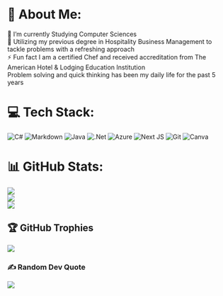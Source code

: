 # 💫 About Me:
🔭 I’m currently Studying Computer Sciences<br>🌱 Utilizing my previous degree in Hospitality Business Management to tackle problems with a refreshing approach<br>⚡ Fun fact I am a certified Chef and received accreditation from The American Hotel & Lodging Education Institution<br>Problem solving and quick thinking has been my daily life for the past 5 years


# 💻 Tech Stack:
![C#](https://img.shields.io/badge/c%23-%23239120.svg?style=plastic&logo=csharp&logoColor=white) ![Markdown](https://img.shields.io/badge/markdown-%23000000.svg?style=plastic&logo=markdown&logoColor=white) ![Java](https://img.shields.io/badge/java-%23ED8B00.svg?style=plastic&logo=openjdk&logoColor=white) ![.Net](https://img.shields.io/badge/.NET-5C2D91?style=plastic&logo=.net&logoColor=white) ![Azure](https://img.shields.io/badge/azure-%230072C6.svg?style=plastic&logo=microsoftazure&logoColor=white) ![Next JS](https://img.shields.io/badge/Next-black?style=plastic&logo=next.js&logoColor=white) ![Git](https://img.shields.io/badge/git-%23F05033.svg?style=plastic&logo=git&logoColor=white) ![Canva](https://img.shields.io/badge/Canva-%2300C4CC.svg?style=plastic&logo=Canva&logoColor=white)
# 📊 GitHub Stats:
![](https://github-readme-stats.vercel.app/api?username=PieterHK-444&theme=dark&hide_border=false&include_all_commits=true&count_private=true)<br/>
![](https://nirzak-streak-stats.vercel.app/?user=PieterHK-444&theme=dark&hide_border=false)<br/>
![](https://github-readme-stats.vercel.app/api/top-langs/?username=PieterHK-444&theme=dark&hide_border=false&include_all_commits=true&count_private=true&layout=compact)

## 🏆 GitHub Trophies
![](https://github-profile-trophy.vercel.app/?username=PieterHK-444&theme=radical&no-frame=false&no-bg=false&margin-w=4)

### ✍️ Random Dev Quote
![](https://quotes-github-readme.vercel.app/api?type=vetical&theme=tokyonight)

